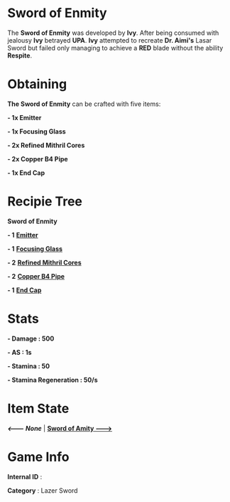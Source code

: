 # Sword of Enmity

The **Sword of Enmity** was developed by **Ivy**. After being consumed with jealousy **Ivy** betrayed **UPA**. **Ivy** attempted to recreate **Dr. Aimi's** Lasar Sword but failed only managing to achieve a **RED** blade without the ability **Respite**.

# Obtaining

**The Sword of Enmity** can be crafted with five items: 

**- 1x Emitter**

**- 1x Focusing Glass**

**- 2x Refined Mithril Cores**

**- 2x Copper B4 Pipe**

**- 1x End Cap**

# Recipie Tree

**Sword of Enmity**

**- 1** [**Emitter**]()

**- 1** [**Focusing Glass**](https://github.com/AlphaMC0/Lone-Martian/blob/main/Glass/Focusing%20Glass.md)

**- 2** [**Refined Mithril Cores**](https://github.com/AlphaMC0/Lone-Martian/blob/main/Gems/Refined%20Mithril%20Core.md)

**- 2** [**Copper B4 Pipe**](https://github.com/AlphaMC0/Lone-Martian/blob/main/Pipes/Copper%20B4%20Pipe.md)

**- 1** [**End Cap**]()

# Stats

**- Damage : 500**

**- AS : 1s**

**- Stamina : 50**

**- Stamina Regeneration : 50/s**

# Item State

***<--- None*** | [**Sword of Amity --->**](https://github.com/AlphaMC0/Lone-Martian/blob/main/Lazer%20Swords/Sword%20of%20Amity.md)

# Game Info

**Internal ID** : 

**Category** : Lazer Sword
